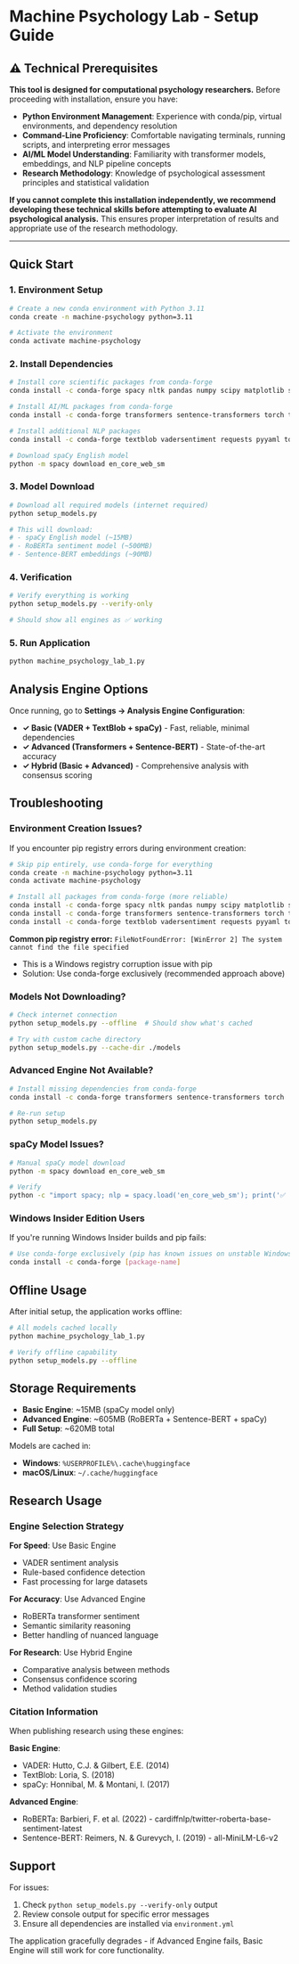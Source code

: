 # Machine Psychology Lab - Setup Guide

## ⚠️ Technical Prerequisites

**This tool is designed for computational psychology researchers.** Before proceeding with installation, ensure you have:

- **Python Environment Management**: Experience with conda/pip, virtual environments, and dependency resolution
- **Command-Line Proficiency**: Comfortable navigating terminals, running scripts, and interpreting error messages
- **AI/ML Model Understanding**: Familiarity with transformer models, embeddings, and NLP pipeline concepts
- **Research Methodology**: Knowledge of psychological assessment principles and statistical validation

**If you cannot complete this installation independently, we recommend developing these technical skills before attempting to evaluate AI psychological analysis.** This ensures proper interpretation of results and appropriate use of the research methodology.

---

## Quick Start

### 1. Environment Setup
```bash
# Create a new conda environment with Python 3.11
conda create -n machine-psychology python=3.11

# Activate the environment
conda activate machine-psychology
```

### 2. Install Dependencies
```bash
# Install core scientific packages from conda-forge
conda install -c conda-forge spacy nltk pandas numpy scipy matplotlib scikit-learn

# Install AI/ML packages from conda-forge
conda install -c conda-forge transformers sentence-transformers torch torchvision torchaudio

# Install additional NLP packages
conda install -c conda-forge textblob vadersentiment requests pyyaml tqdm

# Download spaCy English model
python -m spacy download en_core_web_sm
```

### 3. Model Download
```bash
# Download all required models (internet required)
python setup_models.py

# This will download:
# - spaCy English model (~15MB)
# - RoBERTa sentiment model (~500MB) 
# - Sentence-BERT embeddings (~90MB)
```

### 4. Verification
```bash
# Verify everything is working
python setup_models.py --verify-only

# Should show all engines as ✅ working
```

### 5. Run Application
```bash
python machine_psychology_lab_1.py
```

## Analysis Engine Options

Once running, go to **Settings → Analysis Engine Configuration**:

- **✓ Basic (VADER + TextBlob + spaCy)** - Fast, reliable, minimal dependencies
- **✓ Advanced (Transformers + Sentence-BERT)** - State-of-the-art accuracy
- **✓ Hybrid (Basic + Advanced)** - Comprehensive analysis with consensus scoring

## Troubleshooting

### Environment Creation Issues?
If you encounter pip registry errors during environment creation:

```bash
# Skip pip entirely, use conda-forge for everything
conda create -n machine-psychology python=3.11
conda activate machine-psychology

# Install all packages from conda-forge (more reliable)
conda install -c conda-forge spacy nltk pandas numpy scipy matplotlib scikit-learn
conda install -c conda-forge transformers sentence-transformers torch torchvision torchaudio
conda install -c conda-forge textblob vadersentiment requests pyyaml tqdm
```

**Common pip registry error:** `FileNotFoundError: [WinError 2] The system cannot find the file specified`
- This is a Windows registry corruption issue with pip
- Solution: Use conda-forge exclusively (recommended approach above)

### Models Not Downloading?
```bash
# Check internet connection
python setup_models.py --offline  # Should show what's cached

# Try with custom cache directory
python setup_models.py --cache-dir ./models
```

### Advanced Engine Not Available?
```bash
# Install missing dependencies from conda-forge
conda install -c conda-forge transformers sentence-transformers torch

# Re-run setup
python setup_models.py
```

### spaCy Model Issues?
```bash
# Manual spaCy model download
python -m spacy download en_core_web_sm

# Verify
python -c "import spacy; nlp = spacy.load('en_core_web_sm'); print('✅ spaCy working')"
```

### Windows Insider Edition Users
If you're running Windows Insider builds and pip fails:
```bash
# Use conda-forge exclusively (pip has known issues on unstable Windows builds)
conda install -c conda-forge [package-name]
```

## Offline Usage

After initial setup, the application works offline:

```bash
# All models cached locally
python machine_psychology_lab_1.py

# Verify offline capability
python setup_models.py --offline
```

## Storage Requirements

- **Basic Engine**: ~15MB (spaCy model only)
- **Advanced Engine**: ~605MB (RoBERTa + Sentence-BERT + spaCy)
- **Full Setup**: ~620MB total

Models are cached in:
- **Windows**: `%USERPROFILE%\.cache\huggingface`
- **macOS/Linux**: `~/.cache/huggingface`

## Research Usage

### Engine Selection Strategy

**For Speed**: Use Basic Engine
- VADER sentiment analysis
- Rule-based confidence detection
- Fast processing for large datasets

**For Accuracy**: Use Advanced Engine  
- RoBERTa transformer sentiment
- Semantic similarity reasoning
- Better handling of nuanced language

**For Research**: Use Hybrid Engine
- Comparative analysis between methods
- Consensus confidence scoring
- Method validation studies

### Citation Information

When publishing research using these engines:

**Basic Engine**:
- VADER: Hutto, C.J. & Gilbert, E.E. (2014)
- TextBlob: Loria, S. (2018)
- spaCy: Honnibal, M. & Montani, I. (2017)

**Advanced Engine**:
- RoBERTa: Barbieri, F. et al. (2022) - cardiffnlp/twitter-roberta-base-sentiment-latest
- Sentence-BERT: Reimers, N. & Gurevych, I. (2019) - all-MiniLM-L6-v2

## Support

For issues:
1. Check `python setup_models.py --verify-only` output
2. Review console output for specific error messages
3. Ensure all dependencies are installed via `environment.yml`

The application gracefully degrades - if Advanced Engine fails, Basic Engine will still work for core functionality.
